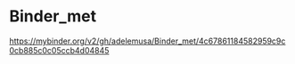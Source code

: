 # Binder_met

https://mybinder.org/v2/gh/adelemusa/Binder_met/4c67861184582959c9c0cb885c0c05ccb4d04845
